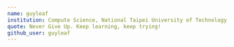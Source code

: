 ```yaml
---
name: guyleaf
institution: Compute Science, National Taipei University of Technology
quote: Never Give Up. Keep learning, keep trying!
github_user: guyleaf
---
```

